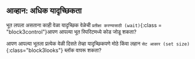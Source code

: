 ## आव्हान: अधिक यादृच्छिकता

भूत लपला असताना काही वेळा यादृच्छिक वेळेची `प्रतीक्षा करण्यासाठी (wait)`{:class = "block3control"}आपण आपल्या भूत स्पिरिटमध्ये कोड जोडू शकता?

आपण आपल्या भूतला प्रत्येक वेळी दिसते तेव्हा यादृच्छिकपणे मोठे किंवा लहान `सेट आकार (set size)`{:class="block3looks"} ब्लॉक वापरू शकता?